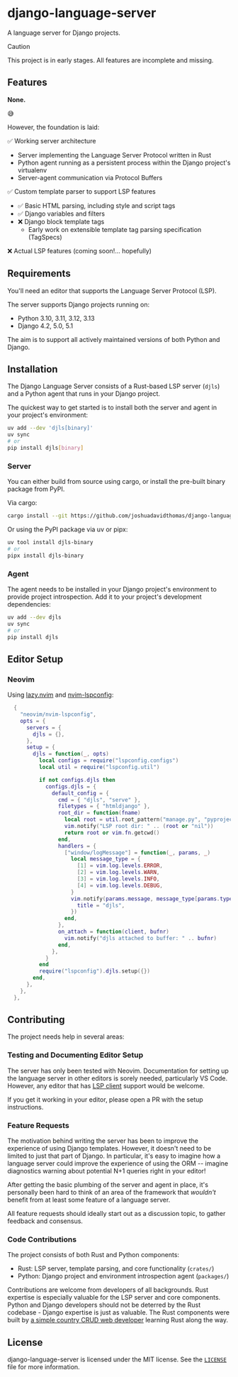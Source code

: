 # django-language-server

A language server for Django projects.

> [!CAUTION]
> This project is in early stages. All features are incomplete and missing.

## Features

**None.**

😅

However, the foundation is laid:

✅ Working server architecture

- Server implementing the Language Server Protocol written in Rust
- Python agent running as a persistent process within the Django project's virtualenv
- Server-agent communication via Protocol Buffers

✅ Custom template parser to support LSP features

- ✅ Basic HTML parsing, including style and script tags
- ✅ Django variables and filters
- ❌ Django block template tags
  - Early work on extensible template tag parsing specification (TagSpecs)

❌ Actual LSP features (coming soon!... hopefully)

## Requirements

You'll need an editor that supports the Language Server Protocol (LSP).

The server supports Django projects running on:

- Python 3.10, 3.11, 3.12, 3.13
- Django 4.2, 5.0, 5.1

The aim is to support all actively maintained versions of both Python and Django.

## Installation

The Django Language Server consists of a Rust-based LSP server (`djls`) and a Python agent that runs in your Django project.

The quickest way to get started is to install both the server and agent in your project's environment:

```bash
uv add --dev 'djls[binary]'
uv sync
# or
pip install djls[binary]
```

### Server

You can either build from source using cargo, or install the pre-built binary package from PyPI.

Via cargo:

```bash
cargo install --git https://github.com/joshuadavidthomas/django-language-server
```

Or using the PyPI package via uv or pipx:

```bash
uv tool install djls-binary
# or
pipx install djls-binary
```

### Agent

The agent needs to be installed in your Django project's environment to provide project introspection. Add it to your project's development dependencies:

```bash
uv add --dev djls
uv sync
# or
pip install djls
```

## Editor Setup

### Neovim

Using [lazy.nvim](https://github.com/folke/lazy.nvim) and [nvim-lspconfig](https://github.com/neovim/nvim-lspconfig):

```lua
  {
    "neovim/nvim-lspconfig",
    opts = {
      servers = {
        djls = {},
      },
      setup = {
        djls = function(_, opts)
          local configs = require("lspconfig.configs")
          local util = require("lspconfig.util")

          if not configs.djls then
            configs.djls = {
              default_config = {
                cmd = { "djls", "serve" },
                filetypes = { "htmldjango" },
                root_dir = function(fname)
                  local root = util.root_pattern("manage.py", "pyproject.toml")(fname)
                  vim.notify("LSP root dir: " .. (root or "nil"))
                  return root or vim.fn.getcwd()
                end,
                handlers = {
                  ["window/logMessage"] = function(_, params, _)
                    local message_type = {
                      [1] = vim.log.levels.ERROR,
                      [2] = vim.log.levels.WARN,
                      [3] = vim.log.levels.INFO,
                      [4] = vim.log.levels.DEBUG,
                    }
                    vim.notify(params.message, message_type[params.type], {
                      title = "djls",
                    })
                  end,
                },
                on_attach = function(client, bufnr)
                  vim.notify("djls attached to buffer: " .. bufnr)
                end,
              },
            }
          end
          require("lspconfig").djls.setup({})
        end,
      },
    },
  },
```

## Contributing

The project needs help in several areas:

### Testing and Documenting Editor Setup

The server has only been tested with Neovim. Documentation for setting up the language server in other editors is sorely needed, particularly VS Code. However, any editor that has [LSP client](https://langserver.org/#:~:text=for%20more%20information.-,LSP%20clients,-Editor/client) support would be welcome.

If you get it working in your editor, please open a PR with the setup instructions.

### Feature Requests

The motivation behind writing the server has been to improve the experience of using Django templates. However, it doesn't need to be limited to just that part of Django. In particular, it's easy to imagine how a language server could improve the experience of using the ORM -- imagine diagnostics warning about potential N+1 queries right in your editor!

After getting the basic plumbing of the server and agent in place, it's personally been hard to think of an area of the framework that *wouldn't* benefit from at least some feature of a language server.

All feature requests should ideally start out as a discussion topic, to gather feedback and consensus.

### Code Contributions

The project consists of both Rust and Python components:

- Rust: LSP server, template parsing, and core functionality (`crates/`)
- Python: Django project and environment introspection agent (`packages/`)

Contributions are welcome from developers of all backgrounds. Rust expertise is especially valuable for the LSP server and core components. Python and Django developers should not be deterred by the Rust codebase - Django expertise is just as valuable. The Rust components were built by [a simple country CRUD web developer](https://youtu.be/7ij_1SQqbVo?si=hwwPyBjmaOGnvPPI&t=53) learning Rust along the way.

## License

django-language-server is licensed under the MIT license. See the [`LICENSE`](LICENSE) file for more information.
